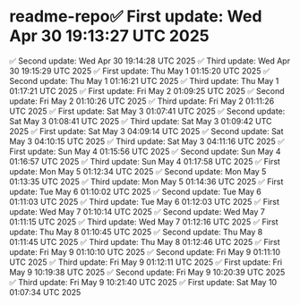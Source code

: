 # readme-repo✅ First update: Wed Apr 30 19:13:27 UTC 2025
✅ Second update: Wed Apr 30 19:14:28 UTC 2025
✅ Third update: Wed Apr 30 19:15:29 UTC 2025
✅ First update: Thu May  1 01:15:20 UTC 2025
✅ Second update: Thu May  1 01:16:21 UTC 2025
✅ Third update: Thu May  1 01:17:21 UTC 2025
✅ First update: Fri May  2 01:09:25 UTC 2025
✅ Second update: Fri May  2 01:10:26 UTC 2025
✅ Third update: Fri May  2 01:11:26 UTC 2025
✅ First update: Sat May  3 01:07:41 UTC 2025
✅ Second update: Sat May  3 01:08:41 UTC 2025
✅ Third update: Sat May  3 01:09:42 UTC 2025
✅ First update: Sat May  3 04:09:14 UTC 2025
✅ Second update: Sat May  3 04:10:15 UTC 2025
✅ Third update: Sat May  3 04:11:16 UTC 2025
✅ First update: Sun May  4 01:15:56 UTC 2025
✅ Second update: Sun May  4 01:16:57 UTC 2025
✅ Third update: Sun May  4 01:17:58 UTC 2025
✅ First update: Mon May  5 01:12:34 UTC 2025
✅ Second update: Mon May  5 01:13:35 UTC 2025
✅ Third update: Mon May  5 01:14:36 UTC 2025
✅ First update: Tue May  6 01:10:02 UTC 2025
✅ Second update: Tue May  6 01:11:03 UTC 2025
✅ Third update: Tue May  6 01:12:03 UTC 2025
✅ First update: Wed May  7 01:10:14 UTC 2025
✅ Second update: Wed May  7 01:11:15 UTC 2025
✅ Third update: Wed May  7 01:12:16 UTC 2025
✅ First update: Thu May  8 01:10:45 UTC 2025
✅ Second update: Thu May  8 01:11:45 UTC 2025
✅ Third update: Thu May  8 01:12:46 UTC 2025
✅ First update: Fri May  9 01:10:10 UTC 2025
✅ Second update: Fri May  9 01:11:10 UTC 2025
✅ Third update: Fri May  9 01:12:11 UTC 2025
✅ First update: Fri May  9 10:19:38 UTC 2025
✅ Second update: Fri May  9 10:20:39 UTC 2025
✅ Third update: Fri May  9 10:21:40 UTC 2025
✅ First update: Sat May 10 01:07:34 UTC 2025
